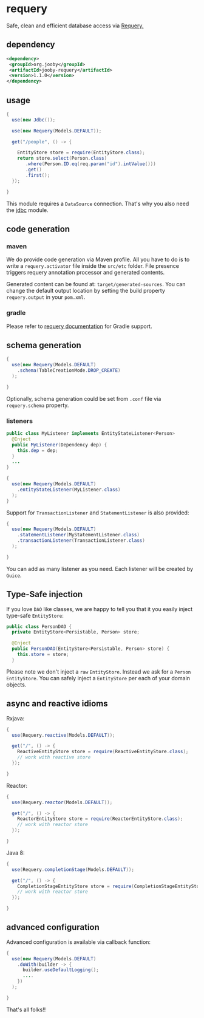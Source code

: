 # requery

Safe, clean and efficient database access via <a href="https://github.com/requery/requery">Requery.</a>

## dependency

```xml
<dependency>
 <groupId>org.jooby</groupId>
 <artifactId>jooby-requery</artifactId>
 <version>1.1.0</version>
</dependency>
```

## usage

```java
{
  use(new Jdbc());

  use(new Requery(Models.DEFAULT));

  get("/people", () -> {

    EntityStore store = require(EntityStore.class);
    return store.select(Person.class)
       .where(Person.ID.eq(req.param("id").intValue()))
       .get()
       .first();
  });

}
```

This module requires a `DataSource` connection. That's why you also need the [jdbc](/doc/jdbc) module.

## code generation

### maven

We do provide code generation via Maven profile. All you have to do is to write a ```requery.activator``` file inside the ```src/etc``` folder. File presence triggers requery annotation processor and generated contents.

Generated content can be found at: ```target/generated-sources```. You can change the default output location by setting the build property ```requery.output``` in your ```pom.xml```.

### gradle

Please refer to <a href="https://github.com/requery/requery/wiki/Gradle-&amp;-Annotation-processing#annotation-processing">requery documentation</a> for Gradle support.

## schema generation

```java
{
  use(new Requery(Models.DEFAULT)
    .schema(TableCreationMode.DROP_CREATE)
  );

}
```

Optionally, schema generation could be set from `.conf` file via `requery.schema` property.

### listeners

```java
public class MyListener implements EntityStateListener<Person>
  @Inject
  public MyListener(Dependency dep) {
    this.dep = dep;
  }
  ...
}

{
  use(new Requery(Models.DEFAULT)
    .entityStateListener(MyListener.class)
  );
}
```

Support for `TransactionListener` and `StatementListener` is also provided:

```java
{
  use(new Requery(Models.DEFAULT)
    .statementListener(MyStatementListener.class)
    .transactionListener(TransactionListener.class)
  );

}
```

You can add as many listener as you need. Each listener will be created by ```Guice```.

## Type-Safe injection

If you love `DAO` like classes, we are happy to tell you that it you easily inject type-safe `EntityStore`:

```java
public class PersonDAO {
  private EntityStore<Persistable, Person> store;

  @Inject
  public PersonDAO(EntityStore<Persistable, Person> store) {
    this.store = store;
  }
```

Please note we don't inject a `raw` `EntityStore`. Instead we ask for a `Person` `EntityStore`. You can safely inject a `EntityStore` per each of your domain objects.

## async and reactive idioms

Rxjava:

```java
{
  use(Requery.reactive(Models.DEFAULT));

  get("/", () -> {
    ReactiveEntityStore store = require(ReactiveEntityStore.class);
    // work with reactive store
  });

}
```

Reactor:

```java
{
  use(Requery.reactor(Models.DEFAULT));

  get("/", () -> {
    ReactorEntityStore store = require(ReactorEntityStore.class);
    // work with reactor store
  });

}
```

Java 8:

```java
{
  use(Requery.completionStage(Models.DEFAULT));

  get("/", () -> {
    CompletionStageEntityStore store = require(CompletionStageEntityStore.class);
    // work with reactor store
  });

}
```

## advanced configuration

Advanced configuration is available via callback function:

```java
{
  use(new Requery(Models.DEFAULT)
    .doWith(builder -> {
      builder.useDefaultLogging();
      ....
    })
  );

}
```

That's all folks!!

